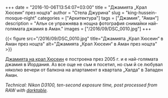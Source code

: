 +++
date = "2016-10-06T13:54:07+03:00"
title = "Джамията „Крал Хюсеин“ през нощта"
author = "Стела Джурина"
slug = "king-hussein-mosque-night"
categories = ["Архитектура"]
tags = ["Джамия", "Аман"]
description = "Алън се упражнява в нощна фотография снимайки най-голямата джамия в Аман."
images = ["/2016/09/DSC_0010.jpg"]
+++

{{< figure src="/2016/09/DSC_0010.jpg" title="Джамията „Крал Хюсеин“ в Аман през нощта" alt="Джамията „Крал Хюсеин“ в Аман през нощта" >}}

[Джамията на крал Хюсеин](https://en.wikipedia.org/wiki/King_Hussein_Mosque) е построена през 2005 г. и е най-голямата джамия в Йордания. Аз все още не съм я посетил, но съм й се любувал няколко вечери от балкона на апартамент в квартала „Халда“ в Западен Аман.

<!--more-->

*Technical: Nikon D3100, ten-second exposure time, post processed from RAW with [darktable](https://www.darktable.org/).*
